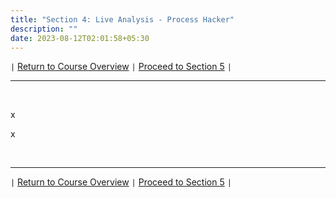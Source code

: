 ```yaml
---
title: "Section 4: Live Analysis - Process Hacker"
description: ""
date: 2023-08-12T02:01:58+05:30
---
```



`|` [Return to Course Overview](https://www.faanross.com/posts/course01/) `|` [Proceed to Section 5](https://www.faanross.com/course01/05_post_memory/) `|`

***

&nbsp;  

x

x

&nbsp;  

***

`|` [Return to Course Overview](https://www.faanross.com/posts/course01/) `|` [Proceed to Section 5](https://www.faanross.com/course01/05_post_memory/) `|`